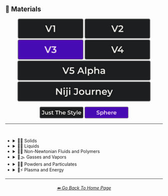 <h2>🧱 Materials</h2>

<div align="center">

[<img src="/Images/Repo_Parts/Buttons/Version_Buttons/button_version_V1_inactive.webp?raw=true" alt="MidJourney V1" height="64" />](/Pages/MJ_V1/Style_Pages/Sphere/Materials.md)
[<img src="/Images/Repo_Parts/Buttons/Version_Buttons/button_version_V2_inactive.webp?raw=true" alt="MidJourney V2" height="64" />](/Pages/MJ_V2/Style_Pages/Sphere/Materials.md)
[<img src="/Images/Repo_Parts/Buttons/Version_Buttons/button_version_V3_active.webp?raw=true" alt="MidJourney V3" height="64" />](/Pages/MJ_V3/Style_Pages/Sphere/Materials.md)
[<img src="/Images/Repo_Parts/Buttons/Version_Buttons/button_version_V4_inactive.webp?raw=true" alt="MidJourney V4" height="64" />](/Pages/MJ_V4/Style_Pages/Just_The_Style/Materials.md)
<br>
[<img src="/Images/Repo_Parts/Buttons/Version_Buttons/button_version_V5_Alpha_inactive_half.webp?raw=true" alt="MidJourney V5" height="64" />](/Pages/MJ_V5/Style_Pages/Just_The_Style/Materials.md)
[<img src="/Images/Repo_Parts/Buttons/Version_Buttons/button_version_niji_inactive_half.webp?raw=true" alt="Niji Journey" height="64" />](/Pages/Niji_Journey/Style_Pages/Materials.md)

[<img src="/Images/Repo_Parts/Buttons/Image_Type_Buttons/button_just_the_style_inactive.webp?raw=true" alt="Just The Style" width="140.5" />](/Pages/MJ_V3/Style_Pages/Just_The_Style/Materials.md)
[<img src="/Images/Repo_Parts/Buttons/Image_Type_Buttons/button_sphere_active.webp?raw=true" alt="Sphere" width="140.5" />](/Pages/MJ_V3/Style_Pages/Sphere/Materials.md)

</div>

<hr>
<br>


- <details><summary>🧱💎 Solids</summary><p>

  - <details><summary>🧱🌳 Wood and Paper</summary><p><div align="center">

	| Wooden |
	| :-: |
	| <img src="/Images/MJ_V3/MidJourney_Styles_(sphere)/sphere_Wooden.webp?raw=true" width="256" /> |

	<br>

	| Plywood | Particle-Board | Hardboard |
	| :-: | :-: | :-: |
	| <img src="/Images/MJ_V3/MidJourney_Styles_(sphere)/sphere_Plywood.webp?raw=true" width="256" /> | <img src="/Images/MJ_V3/MidJourney_Styles_(sphere)/sphere_Particle-Board.webp?raw=true" width="256" /> | <img src="/Images/MJ_V3/MidJourney_Styles_(sphere)/Wave_14/sphere_Hardboard.webp?raw=true" width="256" /> |

	<br>
	
	| Lumber | Planks | Wooden Planks |
	| :-: | :-: | :-: |
	| <img src="/Images/MJ_V3/MidJourney_Styles_(sphere)/sphere_Lumber.webp?raw=true" width="256" /> | <img src="/Images/MJ_V3/MidJourney_Styles_(sphere)/sphere_Planks.webp?raw=true" width="256" /> | <img src="/Images/MJ_V3/MidJourney_Styles_(sphere)/sphere_Wooden_Planks.webp?raw=true" width="256" /> |

	<br>
	
	| Cork | Sawdust | Nailed-Wood |
	| :-: | :-: | :-: |
	| <img src="/Images/MJ_V3/MidJourney_Styles_(sphere)/sphere_Cork.webp?raw=true" width="256" /> | <img src="/Images/MJ_V3/MidJourney_Styles_(sphere)/sphere_Sawdust.webp?raw=true" width="256" /> | <img src="/Images/MJ_V3/MidJourney_Styles_(sphere)/sphere_Nailed-Wood.webp?raw=true" width="256" /> |
	
	<br>

	| Wood Veneer | Spalting | Petrified Wood |
	| :-: | :-: | :-: |
	| <img src="/Images/MJ_V3/MidJourney_Styles_(sphere)/sphere_Wood_Veneer.webp?raw=true" width="256" /> | <img src="/Images/MJ_V3/MidJourney_Styles_(sphere)/Wave_11/sphere_Spalting.webp?raw=true" width="256" /> | <img src="/Images/MJ_V3/MidJourney_Styles_(sphere)/Wave_12/sphere_Petrified_Wood.webp?raw=true" width="256" /> |

	<br>
	
	| Oak-Wood | Maple-Wood | Acacia-Wood |
	| :-: | :-: | :-: |
	| <img src="/Images/MJ_V3/MidJourney_Styles_(sphere)/sphere_Oak-Wood.webp?raw=true" width="256" /> | <img src="/Images/MJ_V3/MidJourney_Styles_(sphere)/sphere_Maple-Wood.webp?raw=true" width="256" /> | <img src="/Images/MJ_V3/MidJourney_Styles_(sphere)/sphere_Acacia-Wood.webp?raw=true" width="256" /> |
	
	<br>
	
	| Pine-Wood | Cherry-Wood | Birch-Wood |
	| :-: | :-: | :-: |
	| <img src="/Images/MJ_V3/MidJourney_Styles_(sphere)/sphere_Pine-Wood.webp?raw=true" width="256" /> | <img src="/Images/MJ_V3/MidJourney_Styles_(sphere)/sphere_Cherry-Wood.webp?raw=true" width="256" /> | <img src="/Images/MJ_V3/MidJourney_Styles_(sphere)/sphere_Birch-Wood.webp?raw=true" width="256" /> |

	<br>
	
	| Cedar-Wood | Wood-Stain | Wooden Fence |
	| :-: | :-: | :-: |
	| <img src="/Images/MJ_V3/MidJourney_Styles_(sphere)/sphere_Cedar-Wood.webp?raw=true" width="256" /> | <img src="/Images/MJ_V3/MidJourney_Styles_(sphere)/sphere_Wood-Stain.webp?raw=true" width="256" /> | <img src="/Images/MJ_V3/MidJourney_Styles_(sphere)/sphere_Wooden_Fence.webp?raw=true" width="256" /> |
	
	<br>
	
	| Fiber-Reinforced Composite | Containerboard |
	| :-: | :-: |
	| <img src="/Images/MJ_V3/MidJourney_Styles_(sphere)/Wave_11/sphere_Fiber-Reinforced_Composite.webp?raw=true" width="256" /> | <img src="/Images/MJ_V3/MidJourney_Styles_(sphere)/Wave_11/sphere_Containerboard.webp?raw=true" width="256" /> |

	<br>
	
	| Cardboard | Corrugated Fiberboard | Paperboard |
	| :-: | :-: | :-: |
	| <img src="/Images/MJ_V3/MidJourney_Styles_(sphere)/sphere_Cardboard.webp?raw=true" width="256" /> | <img src="/Images/MJ_V3/MidJourney_Styles_(sphere)/sphere_Corrugated_Fiberboard.webp?raw=true" width="256" /> | <img src="/Images/MJ_V3/MidJourney_Styles_(sphere)/sphere_Paperboard.webp?raw=true" width="256" /> |

	<br>
	
	| Cardstock | Paper | Construction Paper |
	| :-: | :-: | :-: |
	| <img src="/Images/MJ_V3/MidJourney_Styles_(sphere)/sphere_Cardstock.webp?raw=true" width="256" /> | <img src="/Images/MJ_V3/MidJourney_Styles_(sphere)/sphere_Paper.webp?raw=true" width="256" /> | <img src="/Images/MJ_V3/MidJourney_Styles_(sphere)/sphere_Construction_Paper.webp?raw=true" width="256" /> |

	<br>

	| Tracing Paper | Glassine | Post-It Note |
	| :-: | :-: | :-: |
	| <img src="/Images/MJ_V3/MidJourney_Styles_(sphere)/Wave_9/sphere_Tracing_Paper.webp?raw=true" width="256" /> | <img src="/Images/MJ_V3/MidJourney_Styles_(sphere)/Wave_9/sphere_Glassine.webp?raw=true" width="256" /> | <img src="/Images/MJ_V3/MidJourney_Styles_(sphere)/Wave_11/sphere_Post-it_Note.webp?raw=true" width="256" /> |

	<br>
	
	| Tissue Paper | Graph Paper | Kraft Paper |
	| :-: | :-: | :-: |
	| <img src="/Images/MJ_V3/MidJourney_Styles_(sphere)/sphere_Tissue_Paper.webp?raw=true" width="256" /> | <img src="/Images/MJ_V3/MidJourney_Styles_(sphere)/sphere_Graph_Paper.webp?raw=true" width="256" /> | <img src="/Images/MJ_V3/MidJourney_Styles_(sphere)/sphere_Kraft_Paper.webp?raw=true" width="256" /> |

	<br>

	| Tissue | Tissues |
	| :-: | :-: |
	| <img src="/Images/MJ_V3/MidJourney_Styles_(sphere)/Wave_9/sphere_Tissue.webp?raw=true" width="256" /> | <img src="/Images/MJ_V3/MidJourney_Styles_(sphere)/Wave_9/sphere_Tissues.webp?raw=true" width="256" /> |

	<br>

	| Wove Paper | Ingres Paper | Lokta Paper |
	| :-: | :-: | :-: |
	| <img src="/Images/MJ_V3/MidJourney_Styles_(sphere)/Wave_9/sphere_Wove_Paper.webp?raw=true" width="256" /> | <img src="/Images/MJ_V3/MidJourney_Styles_(sphere)/Wave_9/sphere_Ingres_Paper.webp?raw=true" width="256" /> | <img src="/Images/MJ_V3/MidJourney_Styles_(sphere)/Wave_9/sphere_Lokta_Paper.webp?raw=true" width="256" /> |

	<br>


	| Washi | Wasli | Vellum |
	| :-: | :-: | :-: |
	| <img src="/Images/MJ_V3/MidJourney_Styles_(sphere)/sphere_Washi.webp?raw=true" width="256" /> | <img src="/Images/MJ_V3/MidJourney_Styles_(sphere)/sphere_Wasli.webp?raw=true" width="256" /> | <img src="/Images/MJ_V3/MidJourney_Styles_(sphere)/Wave_14/sphere_Vellum.webp?raw=true" width="256" /> |

	<br>
	
	| Papyrus | Ancient Egyptian Papyri |
	| :-: | :-: |
	| <img src="/Images/MJ_V3/MidJourney_Styles_(sphere)/sphere_Papyrus.webp?raw=true" width="256" /> | <img src="/Images/MJ_V3/MidJourney_Styles_(sphere)/Wave_12/sphere_Ancient_Egyptian_Papyri.webp?raw=true" width="256" /> |

	<br>

	| Manuscript Paper | Medieval Parchment |
	| :-: | :-: |
	| <img src="/Images/MJ_V3/MidJourney_Styles_(sphere)/sphere_Manuscript_Paper.webp?raw=true" width="256" /> | <img src="/Images/MJ_V3/MidJourney_Styles_(sphere)/sphere_Medieval_Parchment.webp?raw=true" width="256" /> |

	<br>
	
	| Wrapping Paper | Parchment | Parchment Paper |
	| :-: | :-: | :-: |
	| <img src="/Images/MJ_V3/MidJourney_Styles_(sphere)/sphere_Wrapping_Paper.webp?raw=true" width="256" /> | <img src="/Images/MJ_V3/MidJourney_Styles_(sphere)/sphere_Parchment.webp?raw=true" width="256" /> | <img src="/Images/MJ_V3/MidJourney_Styles_(sphere)/sphere_Parchment_Paper.webp?raw=true" width="256" /> |

	<br>
	
	| Toilet Paper | Paper Towel |
	| :-: | :-: |
	| <img src="/Images/MJ_V3/MidJourney_Styles_(sphere)/sphere_Toilet_Paper.webp?raw=true" width="256" /> | <img src="/Images/MJ_V3/MidJourney_Styles_(sphere)/sphere_Paper_Towel.webp?raw=true" width="256" /> |

	<br>
	
	| Manila Paper | Manila Folder | Envelope |
	| :-: | :-: | :-: |
	| <img src="/Images/MJ_V3/MidJourney_Styles_(sphere)/sphere_Manila_Paper.webp?raw=true" width="256" /> | <img src="/Images/MJ_V3/MidJourney_Styles_(sphere)/sphere_Manila_Folder.webp?raw=true" width="256" /> | <img src="/Images/MJ_V3/MidJourney_Styles_(sphere)/sphere_Envelope.webp?raw=true" width="256" /> |

	<br>
	
	| Security Paper | Rolling Paper | Cotton Paper |
	| :-: | :-: | :-: |
	| <img src="/Images/MJ_V3/MidJourney_Styles_(sphere)/sphere_Security_Paper.webp?raw=true" width="256" /> | <img src="/Images/MJ_V3/MidJourney_Styles_(sphere)/sphere_Rolling_Paper.webp?raw=true" width="256" /> | <img src="/Images/MJ_V3/MidJourney_Styles_(sphere)/sphere_Cotton_Paper.webp?raw=true" width="256" /> |

	<br>
	
	| Hemp Fiber | Hemp Paper | Cellulose |
	| :-: | :-: | :-: |
	| <img src="/Images/MJ_V3/MidJourney_Styles_(sphere)/sphere_Hemp_Fiber.webp?raw=true" width="256" /> | <img src="/Images/MJ_V3/MidJourney_Styles_(sphere)/sphere_Hemp_Paper.webp?raw=true" width="256" /> | <img src="/Images/MJ_V3/MidJourney_Styles_(sphere)/sphere_Cellulose.webp?raw=true" width="256" /> |

	<br>
	
	| Plastic-Coated Paper | Tar Paper |
	| :-: | :-: |
	| <img src="/Images/MJ_V3/MidJourney_Styles_(sphere)/sphere_Plastic-Coated_Paper.webp?raw=true" width="256" /> | <img src="/Images/MJ_V3/MidJourney_Styles_(sphere)/sphere_Tar_Paper.webp?raw=true" width="256" /> |

	<br>

	| Greaseproof Paper | Seed Paper |
	| :-: | :-: |
	| <img src="/Images/MJ_V3/MidJourney_Styles_(sphere)/Wave_9/sphere_Greaseproof_Paper.webp?raw=true" width="256" /> | <img src="/Images/MJ_V3/MidJourney_Styles_(sphere)/Wave_9/sphere_Seed_Paper.webp?raw=true" width="256" /> |

	</div></p></details>

  - <details><summary>🧱⛱ Soils</summary><p><div align="center">

	| Soil | Dirt | Clay |
	| :-: | :-: | :-: |
	| <img src="/Images/MJ_V3/MidJourney_Styles_(sphere)/sphere_Soil.webp?raw=true" width="256" /> | <img src="/Images/MJ_V3/MidJourney_Styles_(sphere)/sphere_Dirt.webp?raw=true" width="256" /> | <img src="/Images/MJ_V3/MidJourney_Styles_(sphere)/sphere_Clay.webp?raw=true" width="256" /> | 
	
	<br>
	
	| Mud | Mud Brick | Dust |
	| :-: | :-: | :-: |
	| <img src="/Images/MJ_V3/MidJourney_Styles_(sphere)/sphere_Mud.webp?raw=true" width="256" /> | <img src="/Images/MJ_V3/MidJourney_Styles_(sphere)/sphere_Mud_Brick.webp?raw=true" width="256" /> | <img src="/Images/MJ_V3/MidJourney_Styles_(sphere)/sphere_Dust.webp?raw=true" width="256" /> |
	
	<br>
	
	| Sand | Gravel | Silt |
	| :-: | :-: | :-: |
	| <img src="/Images/MJ_V3/MidJourney_Styles_(sphere)/sphere_Sand.webp?raw=true" width="256" /> | <img src="/Images/MJ_V3/MidJourney_Styles_(sphere)/sphere_Gravel.webp?raw=true" width="256" /> | <img src="/Images/MJ_V3/MidJourney_Styles_(sphere)/sphere_Silt.webp?raw=true" width="256" /> |
	
	<br>
	
	| Sandpaper | Podzol | Spodosol |
	| :-: | :-: | :-: |
	| <img src="/Images/MJ_V3/MidJourney_Styles_(sphere)/sphere_Sandpaper.webp?raw=true" width="256" /> | <img src="/Images/MJ_V3/MidJourney_Styles_(sphere)/sphere_Podzol.webp?raw=true" width="256" /> | <img src="/Images/MJ_V3/MidJourney_Styles_(sphere)/sphere_Spodosol.webp?raw=true" width="256" /> |

	<br>

	| Kaolinite |
	| :-: |
	| <img src="/Images/MJ_V3/MidJourney_Styles_(sphere)/Wave_9/sphere_Kaolinite.webp?raw=true" width="256" /> |

	</div></p></details>


  - <details><summary>🧱⛏ Stone and Minerals</summary><p><div align="center">

	| Stone | Cobblestone | Pebbles |
	| :-: | :-: | :-: |
	| <img src="/Images/MJ_V3/MidJourney_Styles_(sphere)/sphere_Stone.webp?raw=true" width="256" /> | <img src="/Images/MJ_V3/MidJourney_Styles_(sphere)/sphere_Cobblestone.webp?raw=true" width="256" /> | <img src="/Images/MJ_V3/MidJourney_Styles_(sphere)/sphere_Pebbles.webp?raw=true" width="256" /> |
	
	<br>
	
	| Rock | Rocky | Bedrock |
	| :-: | :-: | :-: |
	| <img src="/Images/MJ_V3/MidJourney_Styles_(sphere)/sphere_Rock.webp?raw=true" width="256" /> | <img src="/Images/MJ_V3/MidJourney_Styles_(sphere)/sphere_Rocky.webp?raw=true" width="256" /> | <img src="/Images/MJ_V3/MidJourney_Styles_(sphere)/sphere_Bedrock.webp?raw=true" width="256" /> |
	
	<br>
	
	| Sandstone | Basalt | Flint |
	| :-: | :-: | :-: |
	| <img src="/Images/MJ_V3/MidJourney_Styles_(sphere)/sphere_Sandstone.webp?raw=true" width="256" /> | <img src="/Images/MJ_V3/MidJourney_Styles_(sphere)/sphere_Basalt.webp?raw=true" width="256" /> | <img src="/Images/MJ_V3/MidJourney_Styles_(sphere)/sphere_Flint.webp?raw=true" width="256" /> |
	
	<br>
	
	| Marble | Gypsum | Borax |
	| :-: | :-: | :-: |
	| <img src="/Images/MJ_V3/MidJourney_Styles_(sphere)/sphere_Marble.webp?raw=true" width="256" /> | <img src="/Images/MJ_V3/MidJourney_Styles_(sphere)/sphere_Gypsum.webp?raw=true" width="256" /> | <img src="/Images/MJ_V3/MidJourney_Styles_(sphere)/sphere_Borax.webp?raw=true" width="256" /> |
	
	<br>
	
	| Granite | Diorite | Andesite |
	| :-: | :-: | :-: |
	| <img src="/Images/MJ_V3/MidJourney_Styles_(sphere)/sphere_Granite.webp?raw=true" width="256" /> | <img src="/Images/MJ_V3/MidJourney_Styles_(sphere)/sphere_Diorite.webp?raw=true" width="256" /> | <img src="/Images/MJ_V3/MidJourney_Styles_(sphere)/sphere_Andesite.webp?raw=true" width="256" /> |
	
	<br>
	
	| Mineral |
	| :-: |
	| <img src="/Images/MJ_V3/MidJourney_Styles_(sphere)/Wave_13/sphere_Mineral.webp?raw=true" width="256" /> |

	<br>
	
	| Coal | Sulfur | Slag |
	| :-: | :-: | :-: |
	| <img src="/Images/MJ_V3/MidJourney_Styles_(sphere)/sphere_Coal.webp?raw=true" width="256" /> | <img src="/Images/MJ_V3/MidJourney_Styles_(sphere)/sphere_Sulfur.webp?raw=true" width="256" /> | <img src="/Images/MJ_V3/MidJourney_Styles_(sphere)/sphere_Slag.webp?raw=true" width="256" /> |
	
	<br>

	| Slate | Limestone | Sodalime |
	| :-: | :-: | :-: |
	| <img src="/Images/MJ_V3/MidJourney_Styles_(sphere)/Wave_11/sphere_Slate.webp?raw=true" width="256" /> | <img src="/Images/MJ_V3/MidJourney_Styles_(sphere)/Wave_11/sphere_Limestone.webp?raw=true" width="256" /> | <img src="/Images/MJ_V3/MidJourney_Styles_(sphere)/Wave_11/sphere_Sodalime.webp?raw=true" width="256" /> |
	
	<br>
	
	| Quartzite | Travertine | Minium |
	| :-: | :-: | :-: |
	| <img src="/Images/MJ_V3/MidJourney_Styles_(sphere)/Wave_11/sphere_Quartzite.webp?raw=true" width="256" /> | <img src="/Images/MJ_V3/MidJourney_Styles_(sphere)/Wave_11/sphere_Travertine.webp?raw=true" width="256" /> | <img src="/Images/MJ_V3/MidJourney_Styles_(sphere)/Wave_11/sphere_Minium.webp?raw=true" width="256" /> |
	
	<br>
	
	| Chert | Fulgurite | Geyserite |
	| :-: | :-: | :-: |
	| <img src="/Images/MJ_V3/MidJourney_Styles_(sphere)/Wave_11/sphere_Chert.webp?raw=true" width="256" /> | <img src="/Images/MJ_V3/MidJourney_Styles_(sphere)/Wave_11/sphere_Fulgurite.webp?raw=true" width="256" /> | <img src="/Images/MJ_V3/MidJourney_Styles_(sphere)/Wave_11/sphere_Geyserite.webp?raw=true" width="256" /> |
	
	<br>
	
	| Carbon Fiber | Graphene | Carbon Nanotubes |
	| :-: | :-: | :-: |
	| <img src="/Images/MJ_V3/MidJourney_Styles_(sphere)/sphere_Carbon_Fiber.webp?raw=true" width="256" /> | <img src="/Images/MJ_V3/MidJourney_Styles_(sphere)/sphere_Graphene.webp?raw=true" width="256" /> | <img src="/Images/MJ_V3/MidJourney_Styles_(sphere)/sphere_Carbon_Nanotubes.webp?raw=true" width="256" /> |

	<br>
	
	| Concrete | Hempcrete | Sidewalk |
	| :-: | :-: | :-: |
	| <img src="/Images/MJ_V3/MidJourney_Styles_(sphere)/sphere_Concrete.webp?raw=true" width="256" /> | <img src="/Images/MJ_V3/MidJourney_Styles_(sphere)/sphere_Hempcrete.webp?raw=true" width="256" /> | <img src="/Images/MJ_V3/MidJourney_Styles_(sphere)/sphere_Sidewalk.webp?raw=true" width="256" /> |

	<br>
	
	| Asphalt | Road | Stone Tablet |
	| :-: | :-: | :-: |
	| <img src="/Images/MJ_V3/MidJourney_Styles_(sphere)/sphere_Asphalt.webp?raw=true" width="256" /> | <img src="/Images/MJ_V3/MidJourney_Styles_(sphere)/sphere_Road.webp?raw=true" width="256" /> | <img src="/Images/MJ_V3/MidJourney_Styles_(sphere)/Wave_9/sphere_Stone_Tablet.webp?raw=true" width="256" /> |

	<br>
	
	| Brick | Terracotta | Pottery |
	| :-: | :-: | :-: |
	| <img src="/Images/MJ_V3/MidJourney_Styles_(sphere)/sphere_Brick.webp?raw=true" width="256" /> | <img src="/Images/MJ_V3/MidJourney_Styles_(sphere)/sphere_Terracotta.webp?raw=true" width="256" /> | <img src="/Images/MJ_V3/MidJourney_Styles_(sphere)/sphere_Pottery.webp?raw=true" width="256" /> |
	
	<br>
	
	| Ceramic | Enamel | Tile |
	| :-: | :-: | :-: |
	| <img src="/Images/MJ_V3/MidJourney_Styles_(sphere)/sphere_Ceramic.webp?raw=true" width="256" /> | <img src="/Images/MJ_V3/MidJourney_Styles_(sphere)/sphere_Enamel.webp?raw=true" width="256" /> | <img src="/Images/MJ_V3/MidJourney_Styles_(sphere)/sphere_Tile.webp?raw=true" width="256" /> |
	
	<br>
	
	| Sheetrock | Plaster | Asbestos |
	| :-: | :-: | :-: |
	| <img src="/Images/MJ_V3/MidJourney_Styles_(sphere)/sphere_Sheetrock.webp?raw=true" width="256" /> | <img src="/Images/MJ_V3/MidJourney_Styles_(sphere)/sphere_Plaster.webp?raw=true" width="256" /> | <img src="/Images/MJ_V3/MidJourney_Styles_(sphere)/sphere_Asbestos.webp?raw=true" width="256" /> |

	<br>
	
	| Vermiculite | Perlite | Fossil |
	| :-: | :-: | :-: |
	| <img src="/Images/MJ_V3/MidJourney_Styles_(sphere)/sphere_Vermiculite.webp?raw=true" width="256" /> | <img src="/Images/MJ_V3/MidJourney_Styles_(sphere)/sphere_Perlite.webp?raw=true" width="256" /> | <img src="/Images/MJ_V3/MidJourney_Styles_(sphere)/Wave_11/sphere_Fossil.webp?raw=true" width="256" /> |

	</div></p></details>


  - <details><summary>🧱🔩 Metal</summary><p><div align="center">

	| Metallic | Metal | Liquid Metal |
	| :-: | :-: | :-: |
	| <img src="/Images/MJ_V3/MidJourney_Styles_(sphere)/sphere_Metallic.webp?raw=true" width="256" /> | <img src="/Images/MJ_V3/MidJourney_Styles_(sphere)/sphere_Metal.webp?raw=true" width="256" /> | <img src="/Images/MJ_V3/MidJourney_Styles_(sphere)/sphere_Liquid_Metal.webp?raw=true" width="256" /> |
	
	<br>
	
	| Foil | Rusty | Tarnish |
	| :-: | :-: | :-: |
	| <img src="/Images/MJ_V3/MidJourney_Styles_(sphere)/sphere_Foil.webp?raw=true" width="256" /> | <img src="/Images/MJ_V3/MidJourney_Styles_(sphere)/sphere_Rusty.webp?raw=true" width="256" /> | <img src="/Images/MJ_V3/MidJourney_Styles_(sphere)/Wave_10/sphere_Tarnish.webp?raw=true" width="256" /> |
	
	<br>
	
	| Pewter | Copper | Tin |
	| :-: | :-: | :-: |
	| <img src="/Images/MJ_V3/MidJourney_Styles_(sphere)/sphere_Pewter.webp?raw=true" width="256" /> | <img src="/Images/MJ_V3/MidJourney_Styles_(sphere)/sphere_Copper.webp?raw=true" width="256" /> | <img src="/Images/MJ_V3/MidJourney_Styles_(sphere)/sphere_Tin.webp?raw=true" width="256" /> |
	
	<br>
	
	| Aluminum | Brushed Aluminum |
	| :-: | :-: |
	| <img src="/Images/MJ_V3/MidJourney_Styles_(sphere)/sphere_Aluminum.webp?raw=true" width="256" /> | <img src="/Images/MJ_V3/MidJourney_Styles_(sphere)/sphere_Brushed_Aluminum.webp?raw=true" width="256" /> |
	
	<br>

	| Bronze | Brass | Tarnished Brass |
	| :-: | :-: | :-: |
	| <img src="/Images/MJ_V3/MidJourney_Styles_(sphere)/sphere_Bronze.webp?raw=true" width="256" /> | <img src="/Images/MJ_V3/MidJourney_Styles_(sphere)/sphere_Brass.webp?raw=true" width="256" /> | <img src="/Images/MJ_V3/MidJourney_Styles_(sphere)/Wave_10/sphere_Tarnished_Brass.webp?raw=true" width="256" /> |
	
	<br>
	
	| Iron | Wrought Iron | Damascus |
	| :-: | :-: | :-: |
	| <img src="/Images/MJ_V3/MidJourney_Styles_(sphere)/sphere_Iron.webp?raw=true" width="256" /> | <img src="/Images/MJ_V3/MidJourney_Styles_(sphere)/sphere_Wrought_Iron.webp?raw=true" width="256" /> | <img src="/Images/MJ_V3/MidJourney_Styles_(sphere)/sphere_Damascus.webp?raw=true" width="256" /> |
	
	<br>
	
	| Steel | Stainless Steel | Damascus Steel |
	| :-: | :-: | :-: |
	| <img src="/Images/MJ_V3/MidJourney_Styles_(sphere)/sphere_Steel.webp?raw=true" width="256" /> | <img src="/Images/MJ_V3/MidJourney_Styles_(sphere)/sphere_Stainless_Steel.webp?raw=true" width="256" /> | <img src="/Images/MJ_V3/MidJourney_Styles_(sphere)/sphere_Damascus_Steel.webp?raw=true" width="256" /> |
	
	<br>
	
	| Titanium | Anodized Titanium | Damascus Titanium |
	| :-: | :-: | :-: |
	| <img src="/Images/MJ_V3/MidJourney_Styles_(sphere)/sphere_Titanium.webp?raw=true" width="256" /> | <img src="/Images/MJ_V3/MidJourney_Styles_(sphere)/sphere_Anodized_Titanium.webp?raw=true" width="256" /> | <img src="/Images/MJ_V3/MidJourney_Styles_(sphere)/sphere_Damascus_Titanium.webp?raw=true" width="256" /> |

	<br>
	
	| Silver | Sterling Silver | Sterling |
	| :-: | :-: | :-: |
	| <img src="/Images/MJ_V3/MidJourney_Styles_(sphere)/sphere_Silver.webp?raw=true" width="256" /> | <img src="/Images/MJ_V3/MidJourney_Styles_(sphere)/sphere_Sterling_Silver.webp?raw=true" width="256" /> | <img src="/Images/MJ_V3/MidJourney_Styles_(sphere)/sphere_Sterling.webp?raw=true" width="256" /> |
	
	<br>

	| Tarnished Silver |
	| :-: |
	| <img src="/Images/MJ_V3/MidJourney_Styles_(sphere)/Wave_10/sphere_Tarnished_Silver.webp?raw=true" width="256" /> |
	
	<br>

	| Gold | Rose-Gold | Tarnished Gold |
	| :-: | :-: | :-: |
	| <img src="/Images/MJ_V3/MidJourney_Styles_(sphere)/sphere_Gold.webp?raw=true" width="256" /> | <img src="/Images/MJ_V3/MidJourney_Styles_(sphere)/sphere_Rose-Gold.webp?raw=true" width="256" /> | <img src="/Images/MJ_V3/MidJourney_Styles_(sphere)/Wave_10/sphere_Tarnished_Gold.webp?raw=true" width="256" /> |

	<br>

	| Platinum |
	| :-: |
	| <img src="/Images/MJ_V3/MidJourney_Styles_(sphere)/sphere_Platinum.webp?raw=true" width="256" /> |
	
	<br>
	
	| Chromium | Chrome |
	| :-: | :-: |
	| <img src="/Images/MJ_V3/MidJourney_Styles_(sphere)/sphere_Chromium.webp?raw=true" width="256" /> | <img src="/Images/MJ_V3/MidJourney_Styles_(sphere)/sphere_Chrome.webp?raw=true" width="256" /> |

	<br>

	| Bismuth | Bismuth Crystals |
	| :-: | :-: |
	| <img src="/Images/MJ_V3/MidJourney_Styles_(sphere)/Wave_10/sphere_Bismuth.webp?raw=true" width="256" /> | <img src="/Images/MJ_V3/MidJourney_Styles_(sphere)/Wave_10/sphere_Bismuth_Crystals.webp?raw=true" width="256" /> |
	
	<br>

	| Liquid Bismuth | Melted Bismuth |
	| :-: | :-: |
	| <img src="/Images/MJ_V3/MidJourney_Styles_(sphere)/Wave_12/sphere_Liquid_Bismuth.webp?raw=true" width="256" /> | <img src="/Images/MJ_V3/MidJourney_Styles_(sphere)/Wave_12/sphere_Melted_Bismuth.webp?raw=true" width="256" /> |

	<br>

	| Mercury | Mercury Metal |
	| :-: | :-: |
	| <img src="/Images/MJ_V3/MidJourney_Styles_(sphere)/sphere_Mercury.webp?raw=true" width="256" /> | <img src="/Images/MJ_V3/MidJourney_Styles_(sphere)/sphere_Mercury_Metal.webp?raw=true" width="256" /> |
	
	<br>
	
	| Molten Mercury | Molten Mercury Metal |
	| :-: | :-: |
	| <img src="/Images/MJ_V3/MidJourney_Styles_(sphere)/sphere_Molten_Mercury.webp?raw=true" width="256" /> | <img src="/Images/MJ_V3/MidJourney_Styles_(sphere)/sphere_Molten_Mercury_Metal.webp?raw=true" width="256" /> |
	
	<br>
	
	| Gallium | Melted Gallium |
	| :-: | :-: |
	| <img src="/Images/MJ_V3/MidJourney_Styles_(sphere)/sphere_Gallium.webp?raw=true" width="256" /> | <img src="/Images/MJ_V3/MidJourney_Styles_(sphere)/Wave_9/sphere_Melted_Gallium.webp?raw=true" width="256" /> |

	<br>

	| Indium | Melted Indium |
	| :-: | :-: |
	| <img src="/Images/MJ_V3/MidJourney_Styles_(sphere)/Wave_9/sphere_Indium.webp?raw=true" width="256" /> | <img src="/Images/MJ_V3/MidJourney_Styles_(sphere)/Wave_9/sphere_Melted_Indium.webp?raw=true" width="256" /> |


	| Magnesium | Zinc |
	| :-: | :-: |
	| <img src="/Images/MJ_V3/MidJourney_Styles_(sphere)/sphere_Magnesium.webp?raw=true" width="256" /> | <img src="/Images/MJ_V3/MidJourney_Styles_(sphere)/sphere_Zinc.webp?raw=true" width="256" /> |

	<br>
	
	| Lead | Tungsten | Cobalt |
	| :-: | :-: | :-: |
	| <img src="/Images/MJ_V3/MidJourney_Styles_(sphere)/sphere_Lead.webp?raw=true" width="256" /> | <img src="/Images/MJ_V3/MidJourney_Styles_(sphere)/sphere_Tungsten.webp?raw=true" width="256" /> | <img src="/Images/MJ_V3/MidJourney_Styles_(sphere)/sphere_Cobalt.webp?raw=true" width="256" /> |
	
	<br>
	
	| Zirconium | Cubic Zirconium |
	| :-: | :-: |
	| <img src="/Images/MJ_V3/MidJourney_Styles_(sphere)/sphere_Zirconium.webp?raw=true" width="256" /> | <img src="/Images/MJ_V3/MidJourney_Styles_(sphere)/sphere_Cubic_Zirconium.webp?raw=true" width="256" /> |
	
	<br>
	
	| Sodium | Potassium | Uranium |
	| :-: | :-: | :-: |
	| <img src="/Images/MJ_V3/MidJourney_Styles_(sphere)/sphere_Sodium.webp?raw=true" width="256" /> | <img src="/Images/MJ_V3/MidJourney_Styles_(sphere)/sphere_Potassium.webp?raw=true" width="256" /> | <img src="/Images/MJ_V3/MidJourney_Styles_(sphere)/sphere_Uranium.webp?raw=true" width="256" /> |

	<br>
	
	| Constantan | Hepatizon | Nichrome |
	| :-: | :-: | :-: |
	| <img src="/Images/MJ_V3/MidJourney_Styles_(sphere)/sphere_Constantan.webp?raw=true" width="256" /> | <img src="/Images/MJ_V3/MidJourney_Styles_(sphere)/sphere_Hepatizon.webp?raw=true" width="256" /> | <img src="/Images/MJ_V3/MidJourney_Styles_(sphere)/sphere_Nichrome.webp?raw=true" width="256" /> |
	
	<br>
	
	| Iron Filings | Copper-Sulfate | Metal Foam |
	| :-: | :-: | :-: |
	| <img src="/Images/MJ_V3/MidJourney_Styles_(sphere)/sphere_Iron_Filings.webp?raw=true" width="256" /> | <img src="/Images/MJ_V3/MidJourney_Styles_(sphere)/sphere_Copper-Sulfate.webp?raw=true" width="256" /> | <img src="/Images/MJ_V3/MidJourney_Styles_(sphere)/sphere_Metal_Foam.webp?raw=true" width="256" /> |
	
	<br>
	
	| Solder | Metallic Fiber | Armature Wire |
	| :-: | :-: | :-: |
	| <img src="/Images/MJ_V3/MidJourney_Styles_(sphere)/sphere_Solder.webp?raw=true" width="256" /> | <img src="/Images/MJ_V3/MidJourney_Styles_(sphere)/sphere_Metallic_Fiber.webp?raw=true" width="256" /> | <img src="/Images/MJ_V3/MidJourney_Styles_(sphere)/sphere_Armature_Wire.webp?raw=true" width="256" /> |

	<br>
		
	| Chain | Chain-Link |
	| :-: | :-: |
	| <img src="/Images/MJ_V3/MidJourney_Styles_(sphere)/sphere_Chain.webp?raw=true" width="256" /> | <img src="/Images/MJ_V3/MidJourney_Styles_(sphere)/sphere_Chain-link.webp?raw=true" width="256" /> |
	
	<br>
	
	| Barbwire |
	| :-: |
	| <img src="/Images/MJ_V3/MidJourney_Styles_(sphere)/sphere_Barbwire.webp?raw=true" width="256" /> |

	<br>

	| Fence | Chicken Wire | Chain-Link Fence |
	| :-: | :-: | :-: |
	| <img src="/Images/MJ_V3/MidJourney_Styles_(sphere)/sphere_Fence.webp?raw=true" width="256" /> | <img src="/Images/MJ_V3/MidJourney_Styles_(sphere)/sphere_Chicken_Wire.webp?raw=true" width="256" /> | <img src="/Images/MJ_V3/MidJourney_Styles_(sphere)/sphere_Chain-link_Fence.webp?raw=true" width="256" /> |


	</div></p></details>


  - <details><summary>🧱💎 Glass and Crystal</summary><p><div align="center">

	| Glassy | Stained Glass | Stained Glass Windows |
	| :-: | :-: | :-: |
	| <img src="/Images/MJ_V3/MidJourney_Styles_(sphere)/sphere_Glassy.webp?raw=true" width="256" /> | <img src="/Images/MJ_V3/MidJourney_Styles_(sphere)/sphere_Stained_Glass.webp?raw=true" width="256" /> | <img src="/Images/MJ_V3/MidJourney_Styles_(sphere)/sphere_Stained_Glass_Windows.webp?raw=true" width="256" /> |
	
	<br>
	
	| Seaglass | Obsidian |
	| :-: | :-: |
	| <img src="/Images/MJ_V3/MidJourney_Styles_(sphere)/sphere_Seaglass.webp?raw=true" width="256" /> | <img src="/Images/MJ_V3/MidJourney_Styles_(sphere)/sphere_Obsidian.webp?raw=true" width="256" /> |
	
	<br>

	| Mirror | Mirrored | Hall of Mirrors |
	| :-: | :-: | :-: |
	| <img src="/Images/MJ_V3/MidJourney_Styles_(sphere)/sphere_Mirror.webp?raw=true" width="256" /> | <img src="/Images/MJ_V3/MidJourney_Styles_(sphere)/sphere_Mirrored.webp?raw=true" width="256" /> | <img src="/Images/MJ_V3/MidJourney_Styles_(sphere)/sphere_Hall_of_Mirrors.webp?raw=true" width="256" /> |

	<br>
	
	| Fiberglass | Glass Fiber |
	| :-: | :-: |
	| <img src="/Images/MJ_V3/MidJourney_Styles_(sphere)/sphere_Fiberglass.webp?raw=true" width="256" /> | <img src="/Images/MJ_V3/MidJourney_Styles_(sphere)/sphere_Glass_Fiber.webp?raw=true" width="256" /> |
	
	<br>
	
	| Glass and Crystals | Crystalline | Borax Crystals |
	| :-: | :-: | :-: |
	| <img src="/Images/MJ_V3/MidJourney_Styles_(sphere)/sphere_Glass_and_Crystals.webp?raw=true" width="256" /> | <img src="/Images/MJ_V3/MidJourney_Styles_(sphere)/sphere_Crystalline.webp?raw=true" width="256" /> | <img src="/Images/MJ_V3/MidJourney_Styles_(sphere)/sphere_Borax_Crystals.webp?raw=true" width="256" /> | 
	
	<br>

	| Diamond | Herkimer Diamond | Amethyst |
	| :-: | :-: | :-: |
	| <img src="/Images/MJ_V3/MidJourney_Styles_(sphere)/sphere_Diamond.webp?raw=true" width="256" /> | <img src="/Images/MJ_V3/MidJourney_Styles_(sphere)/sphere_Herkimer_Diamond.webp?raw=true" width="256" /> | <img src="/Images/MJ_V3/MidJourney_Styles_(sphere)/sphere_Amethyst.webp?raw=true" width="256" /> |

	<br>

	| Quartz | Smoky Quartz | Milky Quartz |
	| :-: | :-: | :-: |
	| <img src="/Images/MJ_V3/MidJourney_Styles_(sphere)/sphere_Quartz.webp?raw=true" width="256" /> | <img src="/Images/MJ_V3/MidJourney_Styles_(sphere)/sphere_Smoky_Quartz.webp?raw=true" width="256" /> | <img src="/Images/MJ_V3/MidJourney_Styles_(sphere)/sphere_Milky_Quartz.webp?raw=true" width="256" /> |

	<br>

	| Rose Quartz | Rutilated Quartz | Sceptred Quartz |
	| :-: | :-: | :-: |
	| <img src="/Images/MJ_V3/MidJourney_Styles_(sphere)/sphere_Rose_Quartz.webp?raw=true" width="256" /> | <img src="/Images/MJ_V3/MidJourney_Styles_(sphere)/sphere_Rutilated_Quartz.webp?raw=true" width="256" /> | <img src="/Images/MJ_V3/MidJourney_Styles_(sphere)/sphere_Sceptred_Quartz.webp?raw=true" width="256" /> |

	<br>

	| Ruby | Sapphire | Emerald |
	| :-: | :-: | :-: |
	| <img src="/Images/MJ_V3/MidJourney_Styles_(sphere)/sphere_Ruby.webp?raw=true" width="256" /> | <img src="/Images/MJ_V3/MidJourney_Styles_(sphere)/sphere_Sapphire.webp?raw=true" width="256" /> | <img src="/Images/MJ_V3/MidJourney_Styles_(sphere)/sphere_Emerald.webp?raw=true" width="256" /> |

	<br>

	| Pearl | Citrine | Fluorite |
	| :-: | :-: | :-: |
	| <img src="/Images/MJ_V3/MidJourney_Styles_(sphere)/sphere_Pearl.webp?raw=true" width="256" /> | <img src="/Images/MJ_V3/MidJourney_Styles_(sphere)/sphere_Citrine.webp?raw=true" width="256" /> | <img src="/Images/MJ_V3/MidJourney_Styles_(sphere)/sphere_Fluorite.webp?raw=true" width="256" /> |

	<br>
	
	| Lapis Lazuli | Onyx | Selenite |
	| :-: | :-: | :-: |
	| <img src="/Images/MJ_V3/MidJourney_Styles_(sphere)/sphere_Lapis_Lazuli.webp?raw=true" width="256" /> | <img src="/Images/MJ_V3/MidJourney_Styles_(sphere)/sphere_Onyx.webp?raw=true" width="256" /> | <img src="/Images/MJ_V3/MidJourney_Styles_(sphere)/sphere_Selenite.webp?raw=true" width="256" /> |
	
	<br>
	
	| Jasper | Opal | Opalite |
	| :-: | :-: | :-: |
	| <img src="/Images/MJ_V3/MidJourney_Styles_(sphere)/sphere_Jasper.webp?raw=true" width="256" /> | <img src="/Images/MJ_V3/MidJourney_Styles_(sphere)/sphere_Opal.webp?raw=true" width="256" /> | <img src="/Images/MJ_V3/MidJourney_Styles_(sphere)/sphere_Opalite.webp?raw=true" width="256" /> |
	
	<br>
	
	| Topaz | Agate | Carnelian |
	| :-: | :-: | :-: |
	| <img src="/Images/MJ_V3/MidJourney_Styles_(sphere)/sphere_Topaz.webp?raw=true" width="256" /> | <img src="/Images/MJ_V3/MidJourney_Styles_(sphere)/sphere_Agate.webp?raw=true" width="256" /> | <img src="/Images/MJ_V3/MidJourney_Styles_(sphere)/sphere_Carnelian.webp?raw=true" width="256" /> |
	
	<br>
	
	| Ametrine | Aventurine |
	| :-: | :-: |
	| <img src="/Images/MJ_V3/MidJourney_Styles_(sphere)/sphere_Ametrine.webp?raw=true" width="256" /> | <img src="/Images/MJ_V3/MidJourney_Styles_(sphere)/sphere_Aventurine.webp?raw=true" width="256" /> |

	<br>

	| Talc | Talcum Powder | Tridymite |
	| :-: | :-: | :-: |
	| <img src="/Images/MJ_V3/MidJourney_Styles_(sphere)/Wave_11/sphere_Talc.webp?raw=true" width="256" /> | <img src="/Images/MJ_V3/MidJourney_Styles_(sphere)/Wave_11/sphere_Talcum_powder.webp?raw=true" width="256" /> | <img src="/Images/MJ_V3/MidJourney_Styles_(sphere)/Wave_11/sphere_Tridymite.webp?raw=true" width="256" /> |
	
	<br>
	
	| Moganite | Stibnite | Cristobalite |
	| :-: | :-: | :-: |
	| <img src="/Images/MJ_V3/MidJourney_Styles_(sphere)/Wave_11/sphere_Moganite.webp?raw=true" width="256" /> | <img src="/Images/MJ_V3/MidJourney_Styles_(sphere)/Wave_11/sphere_Stibnite.webp?raw=true" width="256" /> | <img src="/Images/MJ_V3/MidJourney_Styles_(sphere)/Wave_11/sphere_Cristobalite.webp?raw=true" width="256" /> |
	
	<br>
	
	| Marcasite | Calomel | Realgar |
	| :-: | :-: | :-: |
	| <img src="/Images/MJ_V3/MidJourney_Styles_(sphere)/Wave_11/sphere_Marcasite.webp?raw=true" width="256" /> | <img src="/Images/MJ_V3/MidJourney_Styles_(sphere)/Wave_11/sphere_Calomel.webp?raw=true" width="256" /> | <img src="/Images/MJ_V3/MidJourney_Styles_(sphere)/Wave_11/sphere_Realgar.webp?raw=true" width="256" /> |
	
	<br>
	
	| Cuprite | Aqeeq | Lechatelierite |
	| :-: | :-: | :-: |
	| <img src="/Images/MJ_V3/MidJourney_Styles_(sphere)/Wave_11/sphere_Cuprite.webp?raw=true" width="256" /> | <img src="/Images/MJ_V3/MidJourney_Styles_(sphere)/Wave_11/sphere_Aqeeq.webp?raw=true" width="256" /> | <img src="/Images/MJ_V3/MidJourney_Styles_(sphere)/Wave_11/sphere_Lechatelierite.webp?raw=true" width="256" /> |
	
	<br>
	
	| Sphalerite | Orpiment | Prasiolite |
	| :-: | :-: | :-: |
	| <img src="/Images/MJ_V3/MidJourney_Styles_(sphere)/Wave_11/sphere_Sphalerite.webp?raw=true" width="256" /> | <img src="/Images/MJ_V3/MidJourney_Styles_(sphere)/Wave_11/sphere_Orpiment.webp?raw=true" width="256" /> | <img src="/Images/MJ_V3/MidJourney_Styles_(sphere)/Wave_11/sphere_Prasiolite.webp?raw=true" width="256" /> |
	
	<br>
	
	| Chrysoprase | Chalcedony |
	| :-: | :-: |
	| <img src="/Images/MJ_V3/MidJourney_Styles_(sphere)/Wave_11/sphere_Chrysoprase.webp?raw=true" width="256" /> | <img src="/Images/MJ_V3/MidJourney_Styles_(sphere)/Wave_11/sphere_Chalcedony.webp?raw=true" width="256" /> |
	
	<br>
	
	| Jewelry | Colloidal Crystal |
	| :-: | :-: |
	| <img src="/Images/MJ_V3/MidJourney_Styles_(sphere)/sphere_Jewelry.webp?raw=true" width="256" /> | <img src="/Images/MJ_V3/MidJourney_Styles_(sphere)/sphere_Colloidal_Crystal.webp?raw=true" width="256" /> |

	</div></p></details>


  - <details><summary>🧱🧶 Cloth</summary><p><div align="center">

	| Cloth | Cotton | Polyester |
	| :-: | :-: | :-: |
	| <img src="/Images/MJ_V3/MidJourney_Styles_(sphere)/sphere_Cloth.webp?raw=true" width="256" /> | <img src="/Images/MJ_V3/MidJourney_Styles_(sphere)/sphere_Cotton.webp?raw=true" width="256" /> | <img src="/Images/MJ_V3/MidJourney_Styles_(sphere)/sphere_Polyester.webp?raw=true" width="256" /> |
	
	<br>
	
	| Twine | Cashmere |
	| :-: | :-: |
	| <img src="/Images/MJ_V3/MidJourney_Styles_(sphere)/sphere_Twine.webp?raw=true" width="256" /> | <img src="/Images/MJ_V3/MidJourney_Styles_(sphere)/sphere_Cashmere.webp?raw=true" width="256" /> |
	
	<br>

	| Silk | Satin |
	| :-: | :-: |
	| <img src="/Images/MJ_V3/MidJourney_Styles_(sphere)/sphere_Silk.webp?raw=true" width="256" /> | <img src="/Images/MJ_V3/MidJourney_Styles_(sphere)/Wave_9/sphere_Satin.webp?raw=true" width="256" /> |

	<br>
	
	| Denim | Khaki |
	| :-: | :-: |
	| <img src="/Images/MJ_V3/MidJourney_Styles_(sphere)/sphere_Denim.webp?raw=true" width="256" /> | <img src="/Images/MJ_V3/MidJourney_Styles_(sphere)/sphere_Khaki.webp?raw=true" width="256" /> |
	
	<br>
	
	| Leather | Felt | Felt Cloth |
	| :-: | :-: | :-: |
	| <img src="/Images/MJ_V3/MidJourney_Styles_(sphere)/sphere_Leather.webp?raw=true" width="256" /> | <img src="/Images/MJ_V3/MidJourney_Styles_(sphere)/sphere_Felt.webp?raw=true" width="256" /> | <img src="/Images/MJ_V3/MidJourney_Styles_(sphere)/sphere_Felt_Cloth.webp?raw=true" width="256" /> |

	<br>
	
	| Linen | Velvet | Corduroy |
	| :-: | :-: | :-: |
	| <img src="/Images/MJ_V3/MidJourney_Styles_(sphere)/sphere_Linen.webp?raw=true" width="256" /> | <img src="/Images/MJ_V3/MidJourney_Styles_(sphere)/sphere_Velvet.webp?raw=true" width="256" /> | <img src="/Images/MJ_V3/MidJourney_Styles_(sphere)/sphere_Corduroy.webp?raw=true" width="256" /> |

	<br>

	| Microfiber | Fibers | Memory Foam |
	| :-: | :-: | :-: |
	| <img src="/Images/MJ_V3/MidJourney_Styles_(sphere)/sphere_Microfiber.webp?raw=true" width="256" /> | <img src="/Images/MJ_V3/MidJourney_Styles_(sphere)/sphere_Fibers.webp?raw=true" width="256" /> | <img src="/Images/MJ_V3/MidJourney_Styles_(sphere)/sphere_Memory_Foam.webp?raw=true" width="256" /> |	

	<br>

	| Nylon | Polyamide | Spandex |
	| :-: | :-: | :-: |
	| <img src="/Images/MJ_V3/MidJourney_Styles_(sphere)/sphere_Nylon.webp?raw=true" width="256" /> | <img src="/Images/MJ_V3/MidJourney_Styles_(sphere)/sphere_Polyamide.webp?raw=true" width="256" /> | <img src="/Images/MJ_V3/MidJourney_Styles_(sphere)/sphere_Spandex.webp?raw=true" width="256" /> |
	
	<br>
	
	| Kevlar | Rayon | Lyocell |
	| :-: | :-: | :-: |
	| <img src="/Images/MJ_V3/MidJourney_Styles_(sphere)/sphere_Kevlar.webp?raw=true" width="256" /> | <img src="/Images/MJ_V3/MidJourney_Styles_(sphere)/sphere_Rayon.webp?raw=true" width="256" /> | <img src="/Images/MJ_V3/MidJourney_Styles_(sphere)/sphere_Lyocell.webp?raw=true" width="256" /> |
	
	<br>

	| Cordura | Lurex | Nomex |
	| :-: | :-: | :-: |
	| <img src="/Images/MJ_V3/MidJourney_Styles_(sphere)/sphere_Cordura.webp?raw=true" width="256" /> | <img src="/Images/MJ_V3/MidJourney_Styles_(sphere)/sphere_Lurex.webp?raw=true" width="256" /> | <img src="/Images/MJ_V3/MidJourney_Styles_(sphere)/sphere_Nomex.webp?raw=true" width="256" /> |
	
	<br>
	
	| Rolag | Roving | Lurex |
	| :-: | :-: | :-: |
	| <img src="/Images/MJ_V3/MidJourney_Styles_(sphere)/Wave_14/sphere_Rolag.webp?raw=true" width="256" /> | <img src="/Images/MJ_V3/MidJourney_Styles_(sphere)/Wave_14/sphere_Roving.webp?raw=true" width="256" /> | <img src="/Images/MJ_V3/MidJourney_Styles_(sphere)/Wave_14/sphere_Lurex.webp?raw=true" width="256" /> |
	
	<br>
	
	| Swanskin Cloth | Tansukh Cloth |
	| :-: | :-: |
	| <img src="/Images/MJ_V3/MidJourney_Styles_(sphere)/Wave_14/sphere_Swanskin_Cloth.webp?raw=true" width="256" /> | <img src="/Images/MJ_V3/MidJourney_Styles_(sphere)/Wave_14/sphere_Tansukh_Cloth.webp?raw=true" width="256" /> |
	
	<br>
	
	| Jute Cloth | Barkcloth |
	| :-: | :-: |
	| <img src="/Images/MJ_V3/MidJourney_Styles_(sphere)/Wave_14/sphere_Jute_Cloth.webp?raw=true" width="256" /> | <img src="/Images/MJ_V3/MidJourney_Styles_(sphere)/Wave_14/sphere_Barkcloth.webp?raw=true" width="256" /> |

	<br>
	
	| Quilt | Blanket | Pillow |
	| :-: | :-: | :-: |
	| <img src="/Images/MJ_V3/MidJourney_Styles_(sphere)/sphere_Quilt.webp?raw=true" width="256" /> | <img src="/Images/MJ_V3/MidJourney_Styles_(sphere)/sphere_Blanket.webp?raw=true" width="256" /> | <img src="/Images/MJ_V3/MidJourney_Styles_(sphere)/sphere_Pillow.webp?raw=true" width="256" /> |
	
	<br>
	
	| Lint | Cushion | Pin Cushion |
	| :-: | :-: | :-: |
	| <img src="/Images/MJ_V3/MidJourney_Styles_(sphere)/sphere_Lint.webp?raw=true" width="256" /> | <img src="/Images/MJ_V3/MidJourney_Styles_(sphere)/sphere_Cushion.webp?raw=true" width="256" /> | <img src="/Images/MJ_V3/MidJourney_Styles_(sphere)/sphere_Pin_Cushion.webp?raw=true" width="256" /> |
	
	<br>

	| Rug | Carpet |
	| :-: | :-: |
	| <img src="/Images/MJ_V3/MidJourney_Styles_(sphere)/sphere_Rug.webp?raw=true" width="256" /> | <img src="/Images/MJ_V3/MidJourney_Styles_(sphere)/sphere_Carpet.webp?raw=true" width="256" /> |

	<br>
	
	| Persian Rug | Qom Rug |
	| :-: | :-: |
	| <img src="/Images/MJ_V3/MidJourney_Styles_(sphere)/Wave_14/sphere_Persian_Rug.webp?raw=true" width="256" /> | <img src="/Images/MJ_V3/MidJourney_Styles_(sphere)/Wave_14/sphere_Qom_Rug.webp?raw=true" width="256" /> |

	<br>

	| Yarn | Knitted | Crochet |
	| :-: | :-: | :-: |
	| <img src="/Images/MJ_V3/MidJourney_Styles_(sphere)/sphere_Yarn.webp?raw=true" width="256" /> | <img src="/Images/MJ_V3/MidJourney_Styles_(sphere)/sphere_Knitted.webp?raw=true" width="256" /> | <img src="/Images/MJ_V3/MidJourney_Styles_(sphere)/sphere_Crochet.webp?raw=true" width="256" /> |
	
	<br>

	| Cross Stich | Needle Point | Embroidery |
	| :-: | :-: | :-: |
	| <img src="/Images/MJ_V3/MidJourney_Styles_(sphere)/sphere_Cross_Stich.webp?raw=true" width="256" /> | <img src="/Images/MJ_V3/MidJourney_Styles_(sphere)/sphere_Needle_Point.webp?raw=true" width="256" /> | <img src="/Images/MJ_V3/MidJourney_Styles_(sphere)/sphere_Embroidery.webp?raw=true" width="256" /> |
	
	<br>

	| Applique | Lace | Macrame |
	| :-: | :-: | :-: |
	| <img src="/Images/MJ_V3/MidJourney_Styles_(sphere)/sphere_Applique.webp?raw=true" width="256" /> | <img src="/Images/MJ_V3/MidJourney_Styles_(sphere)/sphere_Lace.webp?raw=true" width="256" /> | <img src="/Images/MJ_V3/MidJourney_Styles_(sphere)/sphere_Macrame.webp?raw=true" width="256" /> |

	<br>
	
	| Patch | Sewing | Sewen |
	| :-: | :-: | :-: |
	| <img src="/Images/MJ_V3/MidJourney_Styles_(sphere)/sphere_Patch.webp?raw=true" width="256" /> | <img src="/Images/MJ_V3/MidJourney_Styles_(sphere)/sphere_Sewing.webp?raw=true" width="256" /> | <img src="/Images/MJ_V3/MidJourney_Styles_(sphere)/sphere_Sewen.webp?raw=true" width="256" /> |
	
	<br>
	
	| Weave | Weaving | Quilling |
	| :-: | :-: | :-: |
	| <img src="/Images/MJ_V3/MidJourney_Styles_(sphere)/sphere_Weave.webp?raw=true" width="256" /> | <img src="/Images/MJ_V3/MidJourney_Styles_(sphere)/Wave_14/sphere_Weaving.webp?raw=true" width="256" /> | <img src="/Images/MJ_V3/MidJourney_Styles_(sphere)/Wave_14/sphere_Quilling.webp?raw=true" width="256" /> |

	<br>

	| Net | Netting |
	| :-: | :-: |
	| <img src="/Images/MJ_V3/MidJourney_Styles_(sphere)/sphere_Net.webp?raw=true" width="256" /> | <img src="/Images/MJ_V3/MidJourney_Styles_(sphere)/sphere_Netting.webp?raw=true" width="256" /> |
	
	<br>
	
	| Spider Web |
	| :-: |
	| <img src="/Images/MJ_V3/MidJourney_Styles_(sphere)/sphere_Spider_Web.webp?raw=true" width="256" /> |

	</div></p></details>


  - <details><summary>🧱🥤 Plastic and Foam</summary><p><div align="center">

	| Plastic | Polyimide |
	| :-: | :-: |
	| <img src="/Images/MJ_V3/MidJourney_Styles_(sphere)/sphere_Plastic.webp?raw=true" width="256" /> | <img src="/Images/MJ_V3/MidJourney_Styles_(sphere)/sphere_Polyimide.webp?raw=true" width="256" /> |
	
	<br>
	
	| Shrink Wrap | Plastic Wrap | Cling Wrap |
	| :-: | :-: | :-: |
	| <img src="/Images/MJ_V3/MidJourney_Styles_(sphere)/sphere_Shrink_Wrap.webp?raw=true" width="256" /> | <img src="/Images/MJ_V3/MidJourney_Styles_(sphere)/sphere_Plastic_Wrap.webp?raw=true" width="256" /> | <img src="/Images/MJ_V3/MidJourney_Styles_(sphere)/sphere_Cling_Wrap.webp?raw=true" width="256" /> |
	
	<br>
	
	| Polyurethane | Polyethylene | Polyvinyl |
	| :-: | :-: | :-: |
	| <img src="/Images/MJ_V3/MidJourney_Styles_(sphere)/sphere_Polyurethane.webp?raw=true" width="256" /> | <img src="/Images/MJ_V3/MidJourney_Styles_(sphere)/sphere_Polyethylene.webp?raw=true" width="256" /> | <img src="/Images/MJ_V3/MidJourney_Styles_(sphere)/sphere_Polyvinyl.webp?raw=true" width="256" /> |
	
	<br>
	
	| Polypropylene | Teflon | Melamine |
	| :-: | :-: | :-: |
	| <img src="/Images/MJ_V3/MidJourney_Styles_(sphere)/sphere_Teflon.webp?raw=true" width="256" /> | <img src="/Images/MJ_V3/MidJourney_Styles_(sphere)/sphere_Polypropylene.webp?raw=true" width="256" /> | <img src="/Images/MJ_V3/MidJourney_Styles_(sphere)/Wave_11/sphere_Melamine.webp?raw=true" width="256" /> |

	<br>
	
	| Styrofoam | Foam | Bubble Wrap |
	| :-: | :-: | :-: |
	| <img src="/Images/MJ_V3/MidJourney_Styles_(sphere)/sphere_Styrofoam.webp?raw=true" width="256" /> | <img src="/Images/MJ_V3/MidJourney_Styles_(sphere)/sphere_Foam.webp?raw=true" width="256" /> | <img src="/Images/MJ_V3/MidJourney_Styles_(sphere)/Wave_11/sphere_Bubble_Wrap.webp?raw=true" width="256" /> |

	<br>

	| PLA | Polylactic-Acid |
	| :-: | :-: |
	| <img src="/Images/MJ_V3/MidJourney_Styles_(sphere)/Wave_9/sphere_PLA.webp?raw=true" width="256" /> | <img src="/Images/MJ_V3/MidJourney_Styles_(sphere)/Wave_9/sphere_Polylactic-Acid.webp?raw=true" width="256" /> |
	
	<br>
	
	| ABS | Acrylonitrile-Butadiene-Styrene |
	| :-: | :-: |
	| <img src="/Images/MJ_V3/MidJourney_Styles_(sphere)/Wave_9/sphere_ABS.webp?raw=true" width="256" /> | <img src="/Images/MJ_V3/MidJourney_Styles_(sphere)/Wave_9/sphere_Acrylonitrile-Butadiene-Styrene.webp?raw=true" width="256" /> |
	
	<br>
	
	| PETG | Polyethylene-Terephthalate-Glycol |
	| :-: | :-: |
	| <img src="/Images/MJ_V3/MidJourney_Styles_(sphere)/Wave_9/sphere_PETG.webp?raw=true" width="256" /> | <img src="/Images/MJ_V3/MidJourney_Styles_(sphere)/Wave_9/sphere_Polyethylene-Terephthalate-Glycol.webp?raw=true" width="256" /> |
	
	<br>
	
	| TPE | Thermoplastic-Elastomer |
	| :-: | :-: |
	| <img src="/Images/MJ_V3/MidJourney_Styles_(sphere)/Wave_9/sphere_TPE.webp?raw=true" width="256" /> | <img src="/Images/MJ_V3/MidJourney_Styles_(sphere)/Wave_9/sphere_Thermoplastic-Elastomer.webp?raw=true" width="256" /> |
	
	<br>
	
	| TPU | Thermoplastic-Polyurethane |
	| :-: | :-: |
	| <img src="/Images/MJ_V3/MidJourney_Styles_(sphere)/Wave_9/sphere_TPU.webp?raw=true" width="256" /> | <img src="/Images/MJ_V3/MidJourney_Styles_(sphere)/Wave_9/sphere_Thermoplastic-Polyurethane.webp?raw=true" width="256" /> |
	
	<br>
	
	| PVA | Polyvinyl-Alcohol |
	| :-: | :-: |
	| <img src="/Images/MJ_V3/MidJourney_Styles_(sphere)/Wave_9/sphere_PVA.webp?raw=true" width="256" /> | <img src="/Images/MJ_V3/MidJourney_Styles_(sphere)/Wave_9/sphere_Polyvinyl-Alcohol.webp?raw=true" width="256" /> |
	
	<br>
	
	| ASA | Acrylonitrile-Styrene-Acrylate |
	| :-: | :-: |
	| <img src="/Images/MJ_V3/MidJourney_Styles_(sphere)/Wave_9/sphere_ASA.webp?raw=true" width="256" /> | <img src="/Images/MJ_V3/MidJourney_Styles_(sphere)/Wave_9/sphere_Acrylonitrile-Styrene-Acrylate.webp?raw=true" width="256" /> |
	
	<br>

	| PMMA | Poly-Methyl-Methacrylate |
	| :-: | :-: |
	| <img src="/Images/MJ_V3/MidJourney_Styles_(sphere)/Wave_9/sphere_PMMA.webp?raw=true" width="256" /> | <img src="/Images/MJ_V3/MidJourney_Styles_(sphere)/Wave_9/sphere_Poly-Methyl-Methacrylate.webp?raw=true" width="256" /> |

	</div></p></details>


  - <details><summary>🧱🧤 Rubber</summary><p><div align="center">

	| Rubber | Latex | Nitrile |
	| :-: | :-: | :-: |
	| <img src="/Images/MJ_V3/MidJourney_Styles_(sphere)/sphere_Rubber.webp?raw=true" width="256" /> | <img src="/Images/MJ_V3/MidJourney_Styles_(sphere)/sphere_Latex.webp?raw=true" width="256" /> | <img src="/Images/MJ_V3/MidJourney_Styles_(sphere)/sphere_Nitrile.webp?raw=true" width="256" /> |
	
	<br>
	
	| Vinyl | Silicone | Linoleum |
	| :-: | :-: | :-: |
	| <img src="/Images/MJ_V3/MidJourney_Styles_(sphere)/sphere_Vinyl.webp?raw=true" width="256" /> | <img src="/Images/MJ_V3/MidJourney_Styles_(sphere)/sphere_Silicone.webp?raw=true" width="256" /> | <img src="/Images/MJ_V3/MidJourney_Styles_(sphere)/sphere_Linoleum.webp?raw=true" width="256" /> |
	
	<br>
	
	| Arborite | Formica | Sandarac |
	| :-: | :-: | :-: |
	| <img src="/Images/MJ_V3/MidJourney_Styles_(sphere)/Wave_11/sphere_Arborite.webp?raw=true" width="256" /> | <img src="/Images/MJ_V3/MidJourney_Styles_(sphere)/Wave_11/sphere_Formica.webp?raw=true" width="256" /> | <img src="/Images/MJ_V3/MidJourney_Styles_(sphere)/Wave_11/sphere_Sandarac.webp?raw=true" width="256" /> |

	</div></p></details>

  - <details><summary>🧱🍮 Gelatinous and Spongy</summary><p><div align="center">

	| Gel | Aerogel | Softgel |
	| :-: | :-: | :-: |
	| <img src="/Images/MJ_V3/MidJourney_Styles_(sphere)/sphere_Gel.webp?raw=true" width="256" /> | <img src="/Images/MJ_V3/MidJourney_Styles_(sphere)/sphere_Aerogel.webp?raw=true" width="256" /> | <img src="/Images/MJ_V3/MidJourney_Styles_(sphere)/sphere_Softgel.webp?raw=true" width="256" /> |
	
	<br>
	
	| Silica Gel | Ballistic Gel | Ballistic Foam |
	| :-: | :-: | :-: |
	| <img src="/Images/MJ_V3/MidJourney_Styles_(sphere)/sphere_Silica_Gel.webp?raw=true" width="256" /> | <img src="/Images/MJ_V3/MidJourney_Styles_(sphere)/sphere_Ballistic_Gel.webp?raw=true" width="256" /> | <img src="/Images/MJ_V3/MidJourney_Styles_(sphere)/sphere_Ballistic_Foam.webp?raw=true" width="256" /> |
	
	<br>
	
	| Gelatinous | Sponge | Spongy |
	| :-: | :-: | :-: |
	| <img src="/Images/MJ_V3/MidJourney_Styles_(sphere)/Wave_11/sphere_Gelatinous.webp?raw=true" width="256" /> | <img src="/Images/MJ_V3/MidJourney_Styles_(sphere)/sphere_Sponge.webp?raw=true" width="256" /> | <img src="/Images/MJ_V3/MidJourney_Styles_(sphere)/sphere_Spongy.webp?raw=true" width="256" /> |

	</div></p></details>

  - <details><summary>🧱🕯 Wax</summary><p><div align="center">

	| Wax | Wax Paper | Shellac |
	| :-: | :-: | :-: |
	| <img src="/Images/MJ_V3/MidJourney_Styles_(sphere)/sphere_Wax.webp?raw=true" width="256" /> | <img src="/Images/MJ_V3/MidJourney_Styles_(sphere)/sphere_Wax_Paper.webp?raw=true" width="256" /> | <img src="/Images/MJ_V3/MidJourney_Styles_(sphere)/sphere_Shellac.webp?raw=true" width="256" /> |
	
	<br>
	
	| Carnauba Wax | Candelilla Wax | Paraffin Wax |
	| :-: | :-: | :-: |
	| <img src="/Images/MJ_V3/MidJourney_Styles_(sphere)/sphere_Carnauba_Wax.webp?raw=true" width="256" /> | <img src="/Images/MJ_V3/MidJourney_Styles_(sphere)/sphere_Candelilla_Wax.webp?raw=true" width="256" /> | <img src="/Images/MJ_V3/MidJourney_Styles_(sphere)/sphere_Paraffin_Wax.webp?raw=true" width="256" /> |

	</div></p></details>


  - <details><summary>🧱🧊 Ice and Snow</summary><p><div align="center">

	| Ice | Blue-Ice | Dry Ice |
	| :-: | :-: | :-: |
	| <img src="/Images/MJ_V3/MidJourney_Styles_(sphere)/sphere_Ice.webp?raw=true" width="256" /> | <img src="/Images/MJ_V3/MidJourney_Styles_(sphere)/sphere_Blue-Ice.webp?raw=true" width="256" /> | <img src="/Images/MJ_V3/MidJourney_Styles_(sphere)/sphere_Dry_Ice.webp?raw=true" width="256" /> |
	
	<br>
	
	| Snow | Snowflake |
	| :-: | :-: |
	| <img src="/Images/MJ_V3/MidJourney_Styles_(sphere)/sphere_Snow.webp?raw=true" width="256" /> | <img src="/Images/MJ_V3/MidJourney_Styles_(sphere)/sphere_Snowflake.webp?raw=true" width="256" /> |
	</div></p></details>

  - <details><summary>🧱🐱 Hair and Fur</summary><p><div align="center">

	| Hair | Hairy |
	| :-: | :-: |
	| <img src="/Images/MJ_V3/MidJourney_Styles_(sphere)/Wave_11/sphere_Hair.webp?raw=true" width="256" /> | <img src="/Images/MJ_V3/MidJourney_Styles_(sphere)/sphere_Hairy.webp?raw=true" width="256" /> |
	
	<br>
	
	| Short Hair | Long Hair | Flowing Hair |
	| :-: | :-: | :-: |
	| <img src="/Images/MJ_V3/MidJourney_Styles_(sphere)/sphere_Short_Hair.webp?raw=true" width="256" /> | <img src="/Images/MJ_V3/MidJourney_Styles_(sphere)/sphere_Long_Hair.webp?raw=true" width="256" /> | <img src="/Images/MJ_V3/MidJourney_Styles_(sphere)/sphere_Flowing_Hair.webp?raw=true" width="256" /> |
	
	<br>
	
	| Straight Hair | Wavy Hair | Curly Hair |
	| :-: | :-: | :-: |
	| <img src="/Images/MJ_V3/MidJourney_Styles_(sphere)/sphere_Straight_Hair.webp?raw=true" width="256" /> | <img src="/Images/MJ_V3/MidJourney_Styles_(sphere)/sphere_Wavy_Hair.webp?raw=true" width="256" /> | <img src="/Images/MJ_V3/MidJourney_Styles_(sphere)/sphere_Curly_Hair.webp?raw=true" width="256" /> |

	<br>

	| Hairstyle | Afro | Mohawk |
	| :-: | :-: | :-: |
	| <img src="/Images/MJ_V3/MidJourney_Styles_(sphere)/Wave_14/sphere_Hairstyle.webp?raw=true" width="256" /> | <img src="/Images/MJ_V3/MidJourney_Styles_(sphere)/Wave_14/sphere_Afro.webp?raw=true" width="256" /> | <img src="/Images/MJ_V3/MidJourney_Styles_(sphere)/Wave_14/sphere_Mohawk.webp?raw=true" width="256" /> |
	
	<br>

	| Fur | Furry |
	| :-: | :-: |
	| <img src="/Images/MJ_V3/MidJourney_Styles_(sphere)/Wave_11/sphere_Fur.webp?raw=true" width="256" /> | <img src="/Images/MJ_V3/MidJourney_Styles_(sphere)/sphere_Furry.webp?raw=true" width="256" /> |

	<br>
	
	| Fuzz | Fuzzy |
	| :-: | :-: |
	| <img src="/Images/MJ_V3/MidJourney_Styles_(sphere)/sphere_Fuzz.webp?raw=true" width="256" /> | <img src="/Images/MJ_V3/MidJourney_Styles_(sphere)/Wave_12/sphere_Fuzzy.webp?raw=true" width="256" /> |
	
	<br>
	
	| Feathers | Feathery |
	| :-: | :-: |
	| <img src="/Images/MJ_V3/MidJourney_Styles_(sphere)/sphere_Feathers.webp?raw=true" width="256" /> | <img src="/Images/MJ_V3/MidJourney_Styles_(sphere)/Wave_12/sphere_Feathery.webp?raw=true" width="256" /> |

	<br>
	
	| Eyebrows | Unibrow |
	| :-: | :-: |
	| <img src="/Images/MJ_V3/MidJourney_Styles_(sphere)/sphere_Eyebrows.webp?raw=true" width="256" /> | <img src="/Images/MJ_V3/MidJourney_Styles_(sphere)/sphere_Unibrow.webp?raw=true" width="256" /> |

	<br>
	
	| Beard | Mustache |
	| :-: | :-: |
	| <img src="/Images/MJ_V3/MidJourney_Styles_(sphere)/sphere_Beard.webp?raw=true" width="256" /> | <img src="/Images/MJ_V3/MidJourney_Styles_(sphere)/sphere_Mustache.webp?raw=true" width="256" /> |
	
	<br>
	
	| Bear Fur | Cow Fur |
	| :-: | :-: |
	| <img src="/Images/MJ_V3/MidJourney_Styles_(sphere)/Wave_11/sphere_Bear_Fur.webp?raw=true" width="256" /> | <img src="/Images/MJ_V3/MidJourney_Styles_(sphere)/Wave_11/sphere_Cow_Fur.webp?raw=true" width="256" /> |

	<br>

	| Dust-Bunny |
	| :-: |
	| <img src="/Images/MJ_V3/MidJourney_Styles_(sphere)/sphere_Dust-Bunny.webp?raw=true" width="256" /> |

	</div></p></details>


  - <details><summary>🧱 Other Solids</summary><p><div align="center">

	| Material |
	| :-: |
	| <img src="/Images/MJ_V3/MidJourney_Styles_(sphere)/Wave_13/sphere_Material.webp?raw=true" width="256" /> |
	
	<br>

	| Amber | Ivory | Bone |
	| :-: | :-: | :-: |
	| <img src="/Images/MJ_V3/MidJourney_Styles_(sphere)/sphere_Amber.webp?raw=true" width="256" /> | <img src="/Images/MJ_V3/MidJourney_Styles_(sphere)/sphere_Ivory.webp?raw=true" width="256" /> | <img src="/Images/MJ_V3/MidJourney_Styles_(sphere)/sphere_Bone.webp?raw=true" width="256" /> | 

	<br>
	
	| Fibrin | Collagen |
	| :-: | :-: |
	| <img src="/Images/MJ_V3/MidJourney_Styles_(sphere)/Wave_14/sphere_Fibrin.webp?raw=true" width="256" /> | <img src="/Images/MJ_V3/MidJourney_Styles_(sphere)/Wave_14/sphere_Collagen.webp?raw=true" width="256" /> |

	<br>
	
	| Inlay | Trash |
	| :-: | :-: |
	| <img src="/Images/MJ_V3/MidJourney_Styles_(sphere)/sphere_Inlay.webp?raw=true" width="256" /> | <img src="/Images/MJ_V3/MidJourney_Styles_(sphere)/sphere_Trash.webp?raw=true" width="256" /> |
	
	<br>

	| Googly Eyes |
	| :-: |
	| <img src="/Images/MJ_V3/MidJourney_Styles_(sphere)/sphere_Googly_Eyes.webp?raw=true" width="256" /> |
	
	<br>

	| Pellets | Filament |
	| :-: | :-: |
	| <img src="/Images/MJ_V3/MidJourney_Styles_(sphere)/Wave_14/sphere_Pellets.webp?raw=true" width="256" /> | <img src="/Images/MJ_V3/MidJourney_Styles_(sphere)/Wave_11/sphere_Filament.webp?raw=true" width="256" /> |

	<br>
	
	| Celluloid |
	| :-: |
	| <img src="/Images/MJ_V3/MidJourney_Styles_(sphere)/Wave_14/sphere_Celluloid.webp?raw=true" width="256" /> |

	</div></p></details>

  </p></details>


- <details><summary>🧱💧 Liquids</summary><p><div align="center">

	| Liquid | Fluidity |
	| :-: | :-: |
	| <img src="/Images/MJ_V3/MidJourney_Styles_(sphere)/sphere_Liquid.webp?raw=true" width="256" /> | <img src="/Images/MJ_V3/MidJourney_Styles_(sphere)/Wave_13/sphere_Fluidity.webp?raw=true" width="256" /> |

	<br>

	| Water | Liquid Crystal |
	| :-: | :-: |
	| <img src="/Images/MJ_V3/MidJourney_Styles_(sphere)/sphere_Water.webp?raw=true" width="256" /> | <img src="/Images/MJ_V3/MidJourney_Styles_(sphere)/sphere_Liquid_Crystal.webp?raw=true" width="256" /> |
	
	<br>
	
	| Lava | Magma | Molten Rock |
	| :-: | :-: | :-: |
	| <img src="/Images/MJ_V3/MidJourney_Styles_(sphere)/sphere_Lava.webp?raw=true" width="256" /> | <img src="/Images/MJ_V3/MidJourney_Styles_(sphere)/sphere_Magma.webp?raw=true" width="256" /> | <img src="/Images/MJ_V3/MidJourney_Styles_(sphere)/sphere_Molten_Rock.webp?raw=true" width="256" /> |
	
	<br>

	| Molten | Varnish |
	| :-: | :-: |
	| <img src="/Images/MJ_V3/MidJourney_Styles_(sphere)/Wave_9/sphere_Molten.webp?raw=true" width="256" /> | <img src="/Images/MJ_V3/MidJourney_Styles_(sphere)/Wave_11/sphere_Varnish.webp?raw=true" width="256" /> |

	<br>
	
	| Ferro Fluid | Motor Oil | Oil |
	| :-: | :-: | :-: |
	| <img src="/Images/MJ_V3/MidJourney_Styles_(sphere)/sphere_Ferro_Fluid.webp?raw=true" width="256" /> | <img src="/Images/MJ_V3/MidJourney_Styles_(sphere)/sphere_Motor_Oil.webp?raw=true" width="256" /> | <img src="/Images/MJ_V3/MidJourney_Styles_(sphere)/sphere_Oil.webp?raw=true" width="256" /> |
	
	<br>
	
	| Gasoline | Turpentine | Mineral Oil |
	| :-: | :-: | :-: |
	| <img src="/Images/MJ_V3/MidJourney_Styles_(sphere)/sphere_Gasoline.webp?raw=true" width="256" /> | <img src="/Images/MJ_V3/MidJourney_Styles_(sphere)/sphere_Turpentine.webp?raw=true" width="256" /> | <img src="/Images/MJ_V3/MidJourney_Styles_(sphere)/sphere_Mineral_Oil.webp?raw=true" width="256" /> |
	
	<br>
	
	| Danish Oil | Linseed Oil | Tung Oil |
	| :-: | :-: | :-: |
	| <img src="/Images/MJ_V3/MidJourney_Styles_(sphere)/Wave_11/sphere_Danish_Oil.webp?raw=true" width="256" /> | <img src="/Images/MJ_V3/MidJourney_Styles_(sphere)/Wave_11/sphere_Linseed_Oil.webp?raw=true" width="256" /> | <img src="/Images/MJ_V3/MidJourney_Styles_(sphere)/Wave_11/sphere_Tung_Oil.webp?raw=true" width="256" /> |

	<br>

	| Sea Foam | Emulsion |
	| :-: | :-: |
	| <img src="/Images/MJ_V3/MidJourney_Styles_(sphere)/sphere_Sea_Foam.webp?raw=true" width="256" /> | <img src="/Images/MJ_V3/MidJourney_Styles_(sphere)/sphere_Emulsion.webp?raw=true" width="256" /> |
	
	<br>

	| Lipid |
	| :-: |
	| <img src="/Images/MJ_V3/MidJourney_Styles_(sphere)/sphere_Lipid.webp?raw=true" width="256" /> |

  </div></p></details>


- <details><summary>🧱🧪 Non-Newtonian Fluids and Polymers</summary><p>

  - <details><summary>🧱⚗️ Slime and Putty</summary><p><div align="center">

	| Slime | Flubber |
	| :-: | :-: |
	| <img src="/Images/MJ_V3/MidJourney_Styles_(sphere)/sphere_Slime.webp?raw=true" width="256" /> | <img src="/Images/MJ_V3/MidJourney_Styles_(sphere)/sphere_Flubber.webp?raw=true" width="256" /> |
	
	<br>
	
	| Putty | Poster Tack |
	| :-: | :-: |
	| <img src="/Images/MJ_V3/MidJourney_Styles_(sphere)/sphere_Putty.webp?raw=true" width="256" /> | <img src="/Images/MJ_V3/MidJourney_Styles_(sphere)/sphere_Poster_Tack.webp?raw=true" width="256" /> |

	</div></p></details>


  - <details><summary>🧱🩹 Tape and Adhesives</summary><p><div align="center">

	| Tape | Scotch Tape | Clear Tape |
	| :-: | :-: | :-: |
	| <img src="/Images/MJ_V3/MidJourney_Styles_(sphere)/sphere_Tape.webp?raw=true" width="256" /> | <img src="/Images/MJ_V3/MidJourney_Styles_(sphere)/sphere_Scotch_Tape.webp?raw=true" width="256" /> | <img src="/Images/MJ_V3/MidJourney_Styles_(sphere)/sphere_Clear_Tape.webp?raw=true" width="256" /> |
	
	<br>
	
	| Duct Tape | Packing Tape | Masking Tape |
	| :-: | :-: | :-: |
	| <img src="/Images/MJ_V3/MidJourney_Styles_(sphere)/sphere_Duct_Tape.webp?raw=true" width="256" /> | <img src="/Images/MJ_V3/MidJourney_Styles_(sphere)/sphere_Packing_Tape.webp?raw=true" width="256" /> | <img src="/Images/MJ_V3/MidJourney_Styles_(sphere)/sphere_Masking_Tape.webp?raw=true" width="256" /> |
	
	<br>
	
	| Kapton | Kapton Tape | Double-Sided Tape |
	| :-: | :-: | :-: |
	| <img src="/Images/MJ_V3/MidJourney_Styles_(sphere)/sphere_Kapton.webp?raw=true" width="256" /> | <img src="/Images/MJ_V3/MidJourney_Styles_(sphere)/sphere_Kapton_Tape.webp?raw=true" width="256" /> | <img src="/Images/MJ_V3/MidJourney_Styles_(sphere)/Wave_11/sphere_Double-Sided_Tape.webp?raw=true" width="256" /> |
	
	<br>
	
	| Gaffer Tape | Twill Tape | Caution Tape |
	| :-: | :-: | :-: |
	| <img src="/Images/MJ_V3/MidJourney_Styles_(sphere)/Wave_11/sphere_Gaffer_Tape.webp?raw=true" width="256" /> | <img src="/Images/MJ_V3/MidJourney_Styles_(sphere)/Wave_11/sphere_Twill_Tape.webp?raw=true" width="256" /> | <img src="/Images/MJ_V3/MidJourney_Styles_(sphere)/Wave_11/sphere_Caution_Tape.webp?raw=true" width="256" /> |

	<br>
	
	| Adhesive | Glue | Double-Sided Glue |
	| :-: | :-: | :-: |
	| <img src="/Images/MJ_V3/MidJourney_Styles_(sphere)/sphere_Adhesive.webp?raw=true" width="256" /> | <img src="/Images/MJ_V3/MidJourney_Styles_(sphere)/sphere_Glue.webp?raw=true" width="256" /> | <img src="/Images/MJ_V3/MidJourney_Styles_(sphere)/Wave_11/sphere_Double-Sided_Glue.webp?raw=true" width="256" /> |

	<br>

	| Epoxy | Paste |
	| :-: | :-: |
	| <img src="/Images/MJ_V3/MidJourney_Styles_(sphere)/sphere_Epoxy.webp?raw=true" width="256" /> | <img src="/Images/MJ_V3/MidJourney_Styles_(sphere)/Wave_14/sphere_Paste.webp?raw=true" width="256" /> |

	</div></p></details>


  - <details><summary>🧱🧪 Other Non-Newtonian Fluids and Polymers</summary><p><div align="center">

	| Non-Newtonian Fluid |
	| :-: |
	| <img src="/Images/MJ_V3/MidJourney_Styles_(sphere)/Wave_13/sphere_Non-Newtonian_Fluid.webp?raw=true" width="256" /> |
	
	<br>

	| Polymer | Orbeez | Oobleck |
	| :-: | :-: | :-: |
	| <img src="/Images/MJ_V3/MidJourney_Styles_(sphere)/sphere_Polymer.webp?raw=true" width="256" /> | <img src="/Images/MJ_V3/MidJourney_Styles_(sphere)/sphere_Orbeez.webp?raw=true" width="256" /> | <img src="/Images/MJ_V3/MidJourney_Styles_(sphere)/sphere_Oobleck.webp?raw=true" width="256" /> |

	<br>
	
	| Play-Doh | Plastisol |
	| :-: | :-: |
	| <img src="/Images/MJ_V3/MidJourney_Styles_(sphere)/Wave_10/sphere_Play-Doh.webp?raw=true" width="256" /> | <img src="/Images/MJ_V3/MidJourney_Styles_(sphere)/Wave_11/sphere_Plastisol.webp?raw=true" width="256" /> |

	</div></p></details>

  </p></details>


- <details><summary>🧱🌫️ Gasses and Vapors</summary><p><div align="center">

	| Air |
	| :-: |
	| <img src="/Images/MJ_V3/MidJourney_Styles_(sphere)/Wave_11/sphere_Air.webp?raw=true" width="256" /> |
	
	<br>

	| Gas | Gaseous |
	| :-: | :-: |
	| <img src="/Images/MJ_V3/MidJourney_Styles_(sphere)/sphere_Gas.webp?raw=true" width="256" /> | <img src="/Images/MJ_V3/MidJourney_Styles_(sphere)/Wave_13/sphere_Gaseous.webp?raw=true" width="256" /> |

	<br>
	
	| Vapor | Vaporized |
	| :-: | :-: |
	| <img src="/Images/MJ_V3/MidJourney_Styles_(sphere)/sphere_Vapor.webp?raw=true" width="256" /> | <img src="/Images/MJ_V3/MidJourney_Styles_(sphere)/Wave_13/sphere_Vaporized.webp?raw=true" width="256" /> |

	<br>
	
	| Vapor Plume | Wafting Vapor | Accumulated Vapor |
	| :-: | :-: | :-: |
	| <img src="/Images/MJ_V3/MidJourney_Styles_(sphere)/sphere_Vapor_Plume.webp?raw=true" width="256" /> | <img src="/Images/MJ_V3/MidJourney_Styles_(sphere)/sphere_Wafting_Vapor.webp?raw=true" width="256" /> | <img src="/Images/MJ_V3/MidJourney_Styles_(sphere)/sphere_Accumulated_Vapor.webp?raw=true" width="256" /> |

	<br>

	| Aerosol |
	| :-: |
	| <img src="/Images/MJ_V3/MidJourney_Styles_(sphere)/sphere_Aerosol.webp?raw=true" width="256" /> |

	<br>
	
	| Aerosol Plume | Wafting Aerosol | Accumulated Aerosol |
	| :-: | :-: | :-: |
	| <img src="/Images/MJ_V3/MidJourney_Styles_(sphere)/sphere_Aerosol_Plume.webp?raw=true" width="256" /> | <img src="/Images/MJ_V3/MidJourney_Styles_(sphere)/sphere_Wafting_Aerosol.webp?raw=true" width="256" /> | <img src="/Images/MJ_V3/MidJourney_Styles_(sphere)/sphere_Accumulated_Aerosol.webp?raw=true" width="256" /> |

	<br>

	| Clouds | Fog | Mist |
	| :-: | :-: | :-: |
	| <img src="/Images/MJ_V3/MidJourney_Styles_(sphere)/sphere_Clouds.webp?raw=true" width="256" /> | <img src="/Images/MJ_V3/MidJourney_Styles_(sphere)/sphere_Fog.webp?raw=true" width="256" /> | <img src="/Images/MJ_V3/MidJourney_Styles_(sphere)/sphere_Mist.webp?raw=true" width="256" /> |

	<br>
	
	| Mist Plume | Wafting Mist | Accumulated Mist |
	| :-: | :-: | :-: |
	| <img src="/Images/MJ_V3/MidJourney_Styles_(sphere)/sphere_Mist_Plume.webp?raw=true" width="256" /> | <img src="/Images/MJ_V3/MidJourney_Styles_(sphere)/sphere_Wafting_Mist.webp?raw=true" width="256" /> | <img src="/Images/MJ_V3/MidJourney_Styles_(sphere)/sphere_Accumulated_Mist.webp?raw=true" width="256" /> |

  </div></p></details>


- <details><summary>🧱✨ Powders and Particulates</summary><p><div align="center">

	| Powder | Smoke |
	| :-: | :-: |
	| <img src="/Images/MJ_V3/MidJourney_Styles_(sphere)/sphere_Powder.webp?raw=true" width="256" /> | <img src="/Images/MJ_V3/MidJourney_Styles_(sphere)/sphere_Smoke.webp?raw=true" width="256" /> | 
	
	<br>
	
	| Smoke Plume | Wafting Smoke | Accumulated Smoke |
	| :-: | :-: | :-: |
	| <img src="/Images/MJ_V3/MidJourney_Styles_(sphere)/sphere_Smoke_Plume.webp?raw=true" width="256" /> | <img src="/Images/MJ_V3/MidJourney_Styles_(sphere)/sphere_Wafting_Smoke.webp?raw=true" width="256" /> | <img src="/Images/MJ_V3/MidJourney_Styles_(sphere)/sphere_Accumulated_Smoke.webp?raw=true" width="256" /> |

	<br>
	
	| Particulate | Particulates |
	| :-: | :-: |
	| <img src="/Images/MJ_V3/MidJourney_Styles_(sphere)/Wave_13/sphere_Particulate.webp?raw=true" width="256" /> | <img src="/Images/MJ_V3/MidJourney_Styles_(sphere)/Wave_13/sphere_Particulates.webp?raw=true" width="256" /> |

  </div></p></details>


- <details><summary>🧱⚡ Plasma and Energy</summary><p><div align="center">

	| Plasma | Energy |
	| :-: | :-: |
	| <img src="/Images/MJ_V3/MidJourney_Styles_(sphere)/sphere_Plasma.webp?raw=true" width="256" /> | <img src="/Images/MJ_V3/MidJourney_Styles_(sphere)/Wave_13/sphere_Energy.webp?raw=true" width="256" /> |

	<br>

	| High-Vibrational-Energy | Low-Vibrational-Energy |
	| :-: | :-: |
	| <img src="/Images/MJ_V3/MidJourney_Styles_(sphere)/sphere_High-Vibrational-Energy.webp?raw=true" width="256" /> | <img src="/Images/MJ_V3/MidJourney_Styles_(sphere)/sphere_Low-Vibrational-Energy.webp?raw=true" width="256" /> |

	<br>
	
	| Electric | Electrical | Electricity |
	| :-: | :-: | :-: |
	| <img src="/Images/MJ_V3/MidJourney_Styles_(sphere)/sphere_Electric.webp?raw=true" width="256" /> | <img src="/Images/MJ_V3/MidJourney_Styles_(sphere)/Wave_11/sphere_Electrical.webp?raw=true" width="256" /> | <img src="/Images/MJ_V3/MidJourney_Styles_(sphere)/sphere_Electricity.webp?raw=true" width="256" /> |
	
	<br>
	
	| Fire | Fireball |
	| :-: | :-: |
	| <img src="/Images/MJ_V3/MidJourney_Styles_(sphere)/sphere_Fire.webp?raw=true" width="256" /> | <img src="/Images/MJ_V3/MidJourney_Styles_(sphere)/Wave_11/sphere_Fireball.webp?raw=true" width="256" /> |

	<br>
	
	| Flame | Flamethrower |
	| :-: | :-: |
	| <img src="/Images/MJ_V3/MidJourney_Styles_(sphere)/Wave_12/sphere_Flame.webp?raw=true" width="256" /> | <img src="/Images/MJ_V3/MidJourney_Styles_(sphere)/Wave_11/sphere_Flamethrower.webp?raw=true" width="256" /> |

	<br>

	| Burn | Inferno | Ember |
	| :-: | :-: | :-: |
	| <img src="/Images/MJ_V3/MidJourney_Styles_(sphere)/sphere_Burn.webp?raw=true" width="256" /> | <img src="/Images/MJ_V3/MidJourney_Styles_(sphere)/sphere_Inferno.webp?raw=true" width="256" /> | <img src="/Images/MJ_V3/MidJourney_Styles_(sphere)/Wave_11/sphere_Ember.webp?raw=true" width="256" /> |

	<br>

	| Explosion | Firework |
	| :-: | :-: |
	| <img src="/Images/MJ_V3/MidJourney_Styles_(sphere)/sphere_Explosion.webp?raw=true" width="256" /> | <img src="/Images/MJ_V3/MidJourney_Styles_(sphere)/sphere_Firework.webp?raw=true" width="256" /> |

  </div></p></details>


<hr><!--------------->
<div align="center">
<h6><a href="/README.md">⬅ Go Back To Home Page</a></h6>
</div>